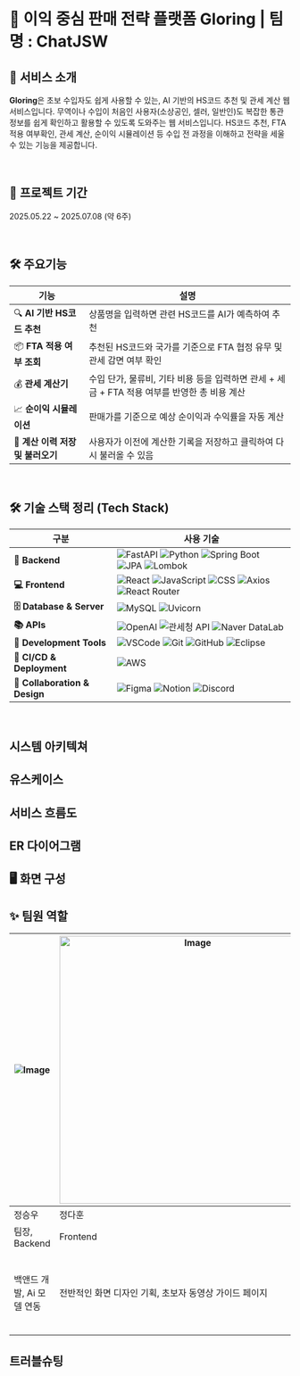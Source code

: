 💸 이익 중심 판매 전략 플랫폼 **Gloring** | 팀명 : ChatJSW
===


## 🧾 서비스 소개
**Gloring**은 초보 수입자도 쉽게 사용할 수 있는, AI 기반의 HS코드 추천 및 관세 계산 웹 서비스입니다.
무역이나 수입이 처음인 사용자(소상공인, 셀러, 일반인)도 복잡한 통관 정보를 쉽게 확인하고 활용할 수 있도록 도와주는 웹 서비스입니다.
HS코드 추천, FTA 적용 여부확인, 관세 계산, 순이익 시뮬레이션 등 수입 전 과정을 이해하고 전략을 세울 수 있는 기능을 제공합니다.

<br>

## 📅 프로젝트 기간
2025.05.22 ~ 2025.07.08 (약 6주)

<br>

## 🛠 주요기능
| 기능                     | 설명                                                         |
| ---------------------- | ---------------------------------------------------------- |
| 🔍 **AI 기반 HS코드 추천**   | 상품명을 입력하면 관련 HS코드를 AI가 예측하여 추천                             |
| 📦 **FTA 적용 여부 조회**    | 추천된 HS코드와 국가를 기준으로 FTA 협정 유무 및 관세 감면 여부 확인                 |
| 💰 **관세 계산기**          | 수입 단가, 물류비, 기타 비용 등을 입력하면 관세 + 세금 + FTA 적용 여부를 반영한 총 비용 계산 |
| 📈 **순이익 시뮬레이션**       | 판매가를 기준으로 예상 순이익과 수익률을 자동 계산                               |
| 📝 **계산 이력 저장 및 불러오기** | 사용자가 이전에 계산한 기록을 저장하고 클릭하여 다시 불러올 수 있음                     |

<br>

## 🛠️ 기술 스택 정리 (Tech Stack)
| 구분     | 사용 기술       | 
|----------|------------|
| **🧠 Backend**  |![FastAPI](https://img.shields.io/badge/FastAPI-009688?style=for-the-badge&logo=fastapi&logoColor=white) ![Python](https://img.shields.io/badge/Python-3776AB?style=for-the-badge&logo=python&logoColor=white) ![Spring Boot](https://img.shields.io/badge/Spring_Boot-6DB33F?style=for-the-badge&logo=springboot&logoColor=white) ![JPA](https://img.shields.io/badge/JPA-007396?style=for-the-badge&logo=hibernate&logoColor=white) ![Lombok](https://img.shields.io/badge/Lombok-A31F34?style=for-the-badge&logo=lombok&logoColor=white)            |
| **💻 Frontend** |![React](https://img.shields.io/badge/React-61DAFB?style=for-the-badge&logo=react&logoColor=black) ![JavaScript](https://img.shields.io/badge/JavaScript-F7DF1E?style=for-the-badge&logo=javascript&logoColor=black) ![CSS](https://img.shields.io/badge/CSS-1572B6?style=for-the-badge&logo=css3&logoColor=white) ![Axios](https://img.shields.io/badge/Axios-5A29E4?style=for-the-badge&logo=axios&logoColor=white) ![React Router](https://img.shields.io/badge/React_Router-CA4245?style=for-the-badge&logo=reactrouter&logoColor=white)           |
|**🗄️ Database & Server** |![MySQL](https://img.shields.io/badge/MySQL-005C84?style=for-the-badge&logo=mysql&logoColor=white) ![Uvicorn](https://img.shields.io/badge/Uvicorn-3C3C3C?style=for-the-badge)            |
|**📚 APIs** |![OpenAI](https://img.shields.io/badge/OpenAI-412991?style=for-the-badge&logo=openai&logoColor=white) ![관세청 API](https://img.shields.io/badge/관세청_API-003478?style=for-the-badge) ![Naver DataLab](https://img.shields.io/badge/Naver%20DataLab-03C75A?style=for-the-badge&logo=naver&logoColor=white)            |
|**🧰 Development Tools**       |![VSCode](https://img.shields.io/badge/VSCode-007ACC?style=for-the-badge&logo=visualstudiocode&logoColor=white) ![Git](https://img.shields.io/badge/Git-F05032?style=for-the-badge&logo=git&logoColor=white) ![GitHub](https://img.shields.io/badge/GitHub-181717?style=for-the-badge&logo=github&logoColor=white) ![Eclipse](https://img.shields.io/badge/Eclipse-2C2255?style=for-the-badge&logo=eclipse&logoColor=white)           |
|**🚀 CI/CD & Deployment**    |![AWS](https://img.shields.io/badge/AWS-232F3E?style=for-the-badge&logo=amazonaws&logoColor=white)         |
|**🤝 Collaboration & Design** |![Figma](https://img.shields.io/badge/Figma-F24E1E?style=for-the-badge&logo=figma&logoColor=white) ![Notion](https://img.shields.io/badge/Notion-000000?style=for-the-badge&logo=notion&logoColor=white) ![Discord](https://img.shields.io/badge/Discord-5865F2?style=for-the-badge&logo=discord&logoColor=white)    |

<br>

## 시스템 아키텍쳐

## 유스케이스

## 서비스 흐름도

## ER 다이어그램

## 🖥 화면 구성

## ✨ 팀원 역할
|![Image](https://github.com/user-attachments/assets/4685877d-2211-49b4-ad14-aed8e8c8e21f)     |<img width="480" height="480" alt="Image" src="https://github.com/user-attachments/assets/995fd66f-6b06-441b-875f-e7fc518b171a" />       |![Image](https://github.com/user-attachments/assets/612365d9-f2db-4271-8215-66cd19a8a7e0)       |![Image](https://github.com/user-attachments/assets/1d516aae-cfcf-4732-a3f7-babac4fa20e2)       |
|------|-------|-------|-------|
|정승우 |정다훈 |김수연 |강윤지 |
|팀장, Backend |Frontend |Frontend |Frontend |
|백앤드 개발, Ai 모델 연동 |전반적인 화면 디자인 기획, 초보자 동영상 가이드 페이지 |메인페이지, 트렌드인사이트 페이지 구현 |순이익 시뮬레이션, 로그인&회원가입 페이지 구현 |

## 트러블슈팅

